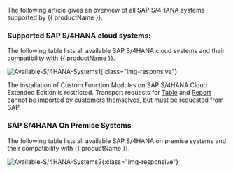 
The following article gives an overview of all SAP S/4HANA systems supported by {{ productName }}.

### Supported SAP S/4HANA cloud systems:

The following table lists all available SAP S/4HANA cloud systems and their compatibility with {{ productName }}.

![Available-S/4HANA-Systems1](site:assets/images/sap/SAP-systems-cloud-overview.png){:class="img-responsive"}

The installation of Custom Function Modules on SAP S/4HANA Cloud Extended Edition is restricted.
Transport requests for [Table](../documentation/setup-in-sap/custom-function-module-for-table-extraction.md) and [Report](../documentation/setup-in-sap/custom-function-module-for-reports.md) cannot be imported by customers themselves, but must be requested from SAP.

### SAP S/4HANA On Premise Systems

The following table lists all available SAP S/4HANA on premise systems and their compatibility with {{ productName }}.

![Available-S/4HANA-Systems2](site:assets/images/sap/SAP-systems-premise-overview.png){:class="img-responsive"}

